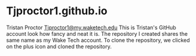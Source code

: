 # Tjproctor1.github.io
Tristan Proctor Tjproctor1@my.waketech.edu
This is Tristan's GitHub account look how fancy and neat it is.
The repository I created shares the same name as my Wake Tech account.
To clone the repository, we clicked on the plus icon and cloned the repository.
